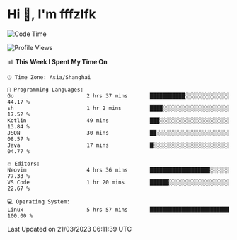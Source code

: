 # Hi 👋, I'm fffzlfk

<!--START_SECTION:waka-->
![Code Time](http://img.shields.io/badge/Code%20Time-114%20hrs%2028%20mins-blue)

![Profile Views](http://img.shields.io/badge/Profile%20Views-0-blue)

📊 **This Week I Spent My Time On** 

```text
🕑︎ Time Zone: Asia/Shanghai

💬 Programming Languages: 
Go                       2 hrs 37 mins       ███████████░░░░░░░░░░░░░░   44.17 % 
sh                       1 hr 2 mins         ████░░░░░░░░░░░░░░░░░░░░░   17.52 % 
Kotlin                   49 mins             ███░░░░░░░░░░░░░░░░░░░░░░   13.84 % 
JSON                     30 mins             ██░░░░░░░░░░░░░░░░░░░░░░░   08.57 % 
Java                     17 mins             █░░░░░░░░░░░░░░░░░░░░░░░░   04.77 % 

🔥 Editors: 
Neovim                   4 hrs 36 mins       ███████████████████░░░░░░   77.33 % 
VS Code                  1 hr 20 mins        ██████░░░░░░░░░░░░░░░░░░░   22.67 % 

💻 Operating System: 
Linux                    5 hrs 57 mins       █████████████████████████   100.00 % 
```


 Last Updated on 21/03/2023 06:11:39 UTC
<!--END_SECTION:waka-->
